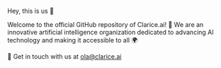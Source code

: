Hey, this is us 👋

Welcome to the official GitHub repository of Clarice.ai! 🚀 
We are an innovative artificial intelligence organization dedicated to advancing AI technology and making it accessible to all 🌍

🦦 Get in touch with us at ola@clarice.ai








